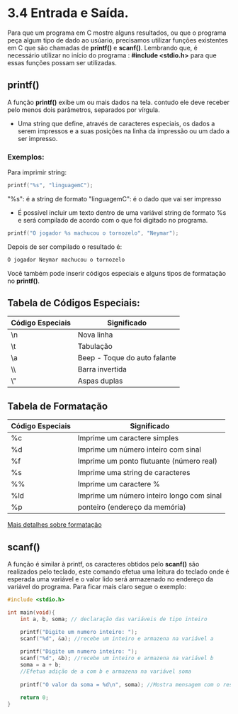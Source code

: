 # 3.4 Entrada e Saída.

Para que um programa em C mostre alguns resultados, ou que o programa peça algum tipo de dado ao usúario, precisamos utilizar funções existentes em C que são chamadas de **printf()** e **scanf()**. Lembrando que, é necessário utilizar no início do programa : **#include <stdio.h>** para que essas funções possam ser utilizadas.

## printf()

A função **printf()** exibe um ou mais dados na tela. contudo ele deve receber pelo menos dois parâmetros, separados por vírgula.

- Uma string que define, através de caracteres especiais, os dados a serem impressos e a suas posições na linha da impressão ou um dado a ser impresso.


### Exemplos:
Para imprimir string:

```c
printf("%s", "linguagemC");
```
"%s": é a string de formato
"linguagemC": é o dado que vai ser impresso

- É possível incluir um texto dentro de uma variável string de formato %s e será compilado de acordo com o que foi digitado no programa.

```c
printf("O jogador %s machucou o tornozelo", "Neymar");
```

Depois de ser compilado o resultado é:

```c
O jogador Neymar machucou o tornozelo
```

Você também pode inserir códigos especiais e alguns tipos de formatação no **printf()**.

## Tabela de Códigos Especiais:

|Código Especiais | Significado |
|-----------------| ------------
| \n| Nova linha |
| \t | Tabulação |
| \a | Beep - Toque do auto falante |
| \\\ | Barra invertida |
| \\" | Aspas duplas|

## Tabela de Formatação 

|Código Especiais | Significado |
|-----------------| ------------|
| %c | Imprime um caractere simples |
| %d | Imprime um número inteiro com sinal |
| %f | Imprime um ponto flutuante (número real) |
| %s | Imprime uma string de caracteres |
| %% | Imprime um caractere % |
| %ld | Imprime um número inteiro longo com sinal |
| %p | ponteiro (endereço da memória) |
[Mais detalhes sobre formatação](http://www.cplusplus.com/reference/cstdio/printf/)

## scanf()

A função é similar à printf, os caracteres obtidos pelo **scanf()** são realizados pelo teclado,
este comando efetua uma leitura do teclado onde é esperada uma variável e o valor lido será armazenado no endereço da variável do programa. Para ficar mais claro segue o exemplo:


```c
#include <stdio.h>

int main(void){
    int a, b, soma; // declaração das variáveis de tipo inteiro

    printf("Digite um numero inteiro: ");
    scanf("%d", &a); //recebe um inteiro e armazena na variável a
  
    printf("Digite um numero inteiro: ");
    scanf("%d", &b); //recebe um inteiro e armazena na variável b
    soma = a + b;
    //Efetua adição de a com b e armazena na variável soma
  
    printf("O valor da soma = %d\n", soma); //Mostra mensagem com o resultado
  
    return 0;
}
```

